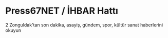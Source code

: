 # Press67NET / İHBAR Hattı
2 Zonguldak'tan son dakika, asayiş, gündem, spor, kültür sanat haberlerini okuyun
